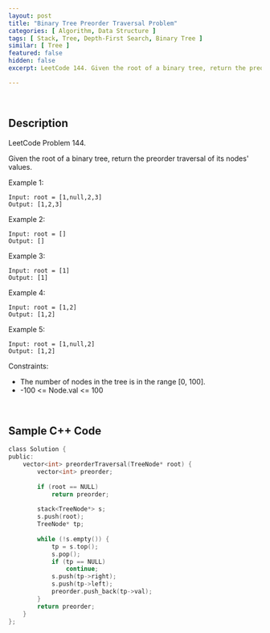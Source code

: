 ```yaml
---
layout: post
title: "Binary Tree Preorder Traversal Problem"
categories: [ Algorithm, Data Structure ]
tags: [ Stack, Tree, Depth-First Search, Binary Tree ]
similar: [ Tree ]
featured: false
hidden: false
excerpt: LeetCode 144. Given the root of a binary tree, return the preorder traversal of its nodes' values.

---
```


<br />

## Description

LeetCode Problem 144.

Given the root of a binary tree, return the preorder traversal of its nodes' values.

Example 1: 
```
Input: root = [1,null,2,3]
Output: [1,2,3]
```

Example 2:
```
Input: root = []
Output: []
```

Example 3:
```
Input: root = [1]
Output: [1]
```

Example 4: 
```
Input: root = [1,2]
Output: [1,2]
```

Example 5: 
```
Input: root = [1,null,2]
Output: [1,2]
```

Constraints:
* The number of nodes in the tree is in the range [0, 100].
* -100 <= Node.val <= 100

<br />

## Sample C++ Code


```c
class Solution {
public:
    vector<int> preorderTraversal(TreeNode* root) {
        vector<int> preorder;
        
        if (root == NULL)
            return preorder;
        
        stack<TreeNode*> s;
        s.push(root);
        TreeNode* tp;
        
        while (!s.empty()) {
            tp = s.top();
            s.pop();
            if (tp == NULL)
                continue;
            s.push(tp->right);
            s.push(tp->left);
            preorder.push_back(tp->val);
        }
        return preorder;
    }
};
```


